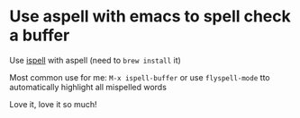 # Use aspell with emacs to spell check a buffer

Use
[ispell](https://www.gnu.org/software/emacs/manual/html_node/emacs/Spelling.html)
with aspell (need to `brew install` it)

Most common use for me: `M-x ispell-buffer` or use `flyspell-mode` tto automatically highlight all mispelled words

Love it, love it so much!
